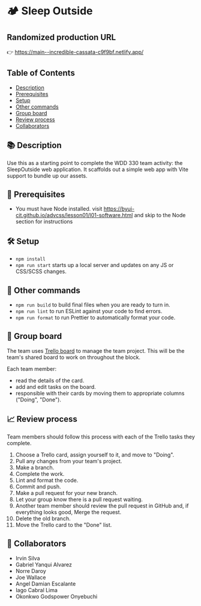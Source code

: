 # 🏕️ Sleep Outside

## Randomized production URL
 👉 https://main--incredible-cassata-c9f9bf.netlify.app/

## Table of Contents
- [Description](#-description)
- [Prerequisites](#-prerequisites)
- [Setup](#-setup)
- [Other commands](#-other-commands)
- [Group board](#-group-board)
- [Review process](#-review-process)
- [Collaborators](#-collaborators)

## 📚 Description

Use this as a starting point to complete the WDD 330 team activity: the SleepOutside web application. It scaffolds out a simple web app with Vite support to bundle up our assets.

## 🌴 Prerequisites

- You must have Node installed. visit https://byui-cit.github.io/advcss/lesson01/l01-software.html and skip to the Node section for instructions

## 🛠️ Setup

- `npm install`
- `npm run start` starts up a local server and updates on any JS or CSS/SCSS changes.

## 🔩 Other commands

- `npm run build` to build final files when you are ready to turn in.
- `npm run lint` to run ESLint against your code to find errors.
- `npm run format` to run Prettier to automatically format your code.

## 🎯 Group board
The team uses [Trello board](https://trello.com/b/cFO3OShi/wdd330-team-18) to manage the team project. This will be the team's shared board to work on throughout the block. 

Each team member:
- read the details of the card.
- add and edit tasks on the board. 
- responsible with their cards by moving them to appropriate columns ("Doing", "Done"). 

## 📈 Review process
Team members should follow this process with each of the Trello tasks they complete.
1. Choose a Trello card, assign yourself to it, and move to "Doing".
2. Pull any changes from your team's project.
3. Make a branch.
4. Complete the work.
5. Lint and format the code.
6. Commit and push.
7. Make a pull request for your new branch.
8. Let your group know there is a pull request waiting.
9. Another team member should review the pull request in GitHub and, if everything looks good, Merge the request.
10. Delete the old branch.
11. Move the Trello card to the "Done" list.

## 👾 Collaborators
- Irvin Silva
- Gabriel Yanqui Alvarez
- Norre Daroy
- Joe Wallace
- Angel Damian Escalante
- Iago Cabral Lima
- Okonkwo Godspower Onyebuchi
